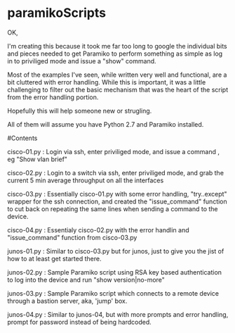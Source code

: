 # paramikoScripts

OK, 

I'm creating this because it took me far too long to google the 
individual bits and pieces needed to get Paramiko to perform something
as simple as log in to priviliged mode and issue a "show" command. 

Most of the examples I've seen, while written very well and functional, are
a bit cluttered with error handling. While this is important, it was a little
challenging to filter out the basic mechanism that was the heart of the script
from the error handling portion. 

Hopefully this will help someone new or strugling. 

All of them will assume you have Python 2.7 and Paramiko installed. 


#Contents

cisco-01.py :  Login via ssh, enter priviliged mode, and issue a command , eg "Show vlan brief" 

cisco-02.py :  Login to a switch via ssh, enter priviliged mode, and grab the current 5 min average throughput on all the interfaces

cisco-03.py :  Essentially cisco-01.py with some error handling, "try..except" wrapper for the ssh connection, and created the "issue_command" function to cut back on repeating the same lines when sending a command to the device.

cisco-04.py :  Essentialy cisco-02.py with the error handlin and "issue_command" function from cisco-03.py

junos-01.py :  Similar to cisco-03.py but for junos, just to give you the jist of how to at least get started there. 

junos-02.py :  Sample Paramiko script using RSA key based authentication to log into the device and run "show version|no-more"

junos-03.py :  Sample Paramiko script which connects to a remote device through a bastion server, aka, 'jump' box.

junos-04.py :  Similar to junos-04, but with more prompts and error handling, prompt for password instead of being hardcoded.
